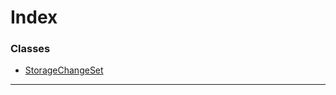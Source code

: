 

# Index

### Classes

* [StorageChangeSet](../classes/_type_storagechangeset_.storagechangeset.md)

---

